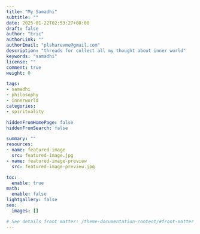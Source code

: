 ```yaml
---
title: "My Samadhi"
subtitle: ""
date: 2025-01-22T02:53:27+08:00
draft: false
author: "Eric"
authorLink: ""
authorEmail: "plsharevme@gmail.com"
description: "threads for collect all my thought about inner world"
keywords: "samadhi"
license: ""
comment: true
weight: 0

tags:
- samadhi
- philosophy
- innerworld
categories:
- spirituality

hiddenFromHomePage: false
hiddenFromSearch: false

summary: ""
resources:
- name: featured-image
  src: featured-image.jpg
- name: featured-image-preview
  src: featured-image-preview.jpg

toc:
  enable: true
math:
  enable: false
lightgallery: false
seo:
  images: []

# See details front matter: /theme-documentation-content/#front-matter
---
```


<!--more-->
